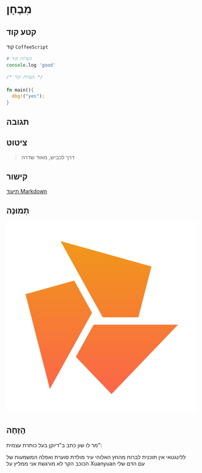 [Markdown הערות גלובליות]:#

# מִבְחָן

## קטע קוד

קוד `CoffeeScript`

```coffee
# הערות קוד
console.log 'good'


```

```rust
/* הערות קוד */

fn main(){
  dbg!("yes");
}
```

## תגובה

<!-- HTML 注释 --> 

<!-- 多行注释 --> 

## ציטוט

> דרך לכביש, מאוד שדרה

## קישור

[תיעוד Markdown](https://github.com/xxai-art/xxai-art-md)

## תְמוּנָה

![xxAI.Art Identity Brand](https://raw.githubusercontent.com/xxai-art/web/main/file/svg/logo.svg)

## הֲזָחָה

מר לו שון כתב ב"דיוקן בעל כותרת עצמית":

  ללינגטאי אין תוכנית לברוח מהחץ האלוהי
  עיר מולדת סוערת ואפלה
  המשמעות של הכוכב הקר לא מורגשת
  אני ממליץ על Xuanyuan עם הדם שלי



